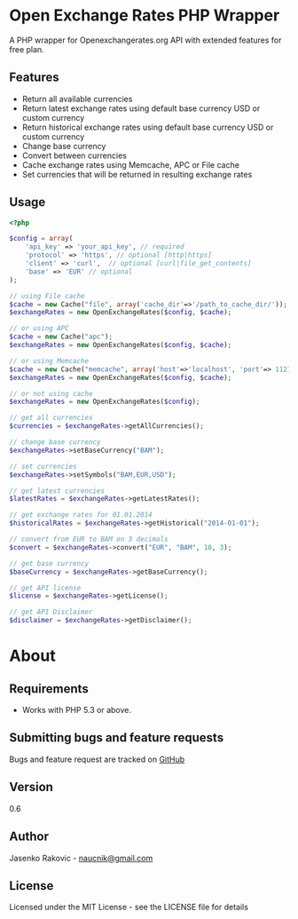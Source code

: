 Open Exchange Rates PHP Wrapper
===================

A PHP wrapper for Openexchangerates.org API with extended features for free plan.

Features
-------------------

* Return all available currencies
* Return latest exchange rates using default base currency USD or custom currency
* Return historical exchange rates using default base currency USD or custom currency
* Change base currency
* Convert between currencies
* Cache exchange rates using Memcache, APC or File cache
* Set currencies that will be returned in resulting exchange rates


Usage
-----

```php
<?php

$config = array(
    'api_key' => 'your_api_key', // required
    'protocol' => 'https', // optional [http|https]
    'client' => 'curl',  // optional [curl|file_get_contents]
    'base' => 'EUR' // optional
);

// using File cache
$cache = new Cache("file", array('cache_dir'=>'/path_to_cache_dir/'));
$exchangeRates = new OpenExchangeRates($config, $cache);

// or using APC
$cache = new Cache("apc");
$exchangeRates = new OpenExchangeRates($config, $cache);

// or using Memcache
$cache = new Cache("memcache", array('host'=>'localhost', 'port'=> 11211));
$exchangeRates = new OpenExchangeRates($config, $cache);

// or not using cache
$exchangeRates = new OpenExchangeRates($config);

// get all currencies
$currencies = $exchangeRates->getAllCurrencies();

// change base currency
$exchangeRates->setBaseCurrency("BAM");

// set currencies
$exchangeRates->setSymbols("BAM,EUR,USD");

// get latest currencies
$latestRates = $exchangeRates->getLatestRates();

// get exchange rates for 01.01.2014
$historicalRates = $exchangeRates->getHistorical("2014-01-01");

// convert from EUR to BAM on 3 decimals
$convert = $exchangeRates->convert("EUR", "BAM", 10, 3);

// get base currency
$baseCurrency = $exchangeRates->getBaseCurrency();

// get API license
$license = $exchangeRates->getLicense();

// get API Disclaimer
$disclaimer = $exchangeRates->getDisclaimer();

```


About
=====

Requirements
------------

- Works with PHP 5.3 or above.


Submitting bugs and feature requests
------------------------------------
Bugs and feature request are tracked on [GitHub]

Version
----

0.6


Author
------
Jasenko Rakovic - naucnik@gmail.com

License
----

Licensed under the MIT License - see the LICENSE file for details

[GitHub]:https://github.com/dzasa/php-open-exchange-rates/issues
